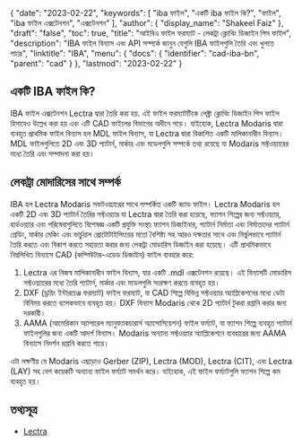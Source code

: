 {
  "date": "2023-02-22",
  "keywords": [
"iba ফাইল",
"একটি iba ফাইল কি?",
"ফাইল",
"iba ফাইল এক্সটেনশন",
"এক্সটেনশন"
],
  "author": {
    "display_name": "Shakeel Faiz"
},
  "draft": "false",
  "toc": true,
  "title": "আইবিএ ফাইল ফরম্যাট - লেকট্রা ক্লোথিং ডিজাইন পিস ফাইল",
  "description": "IBA ফাইল বিন্যাস এবং API সম্পর্কে জানুন যেগুলি IBA ফাইলগুলি তৈরি এবং খুলতে পারে৷",
  "linktitle": "IBA",
  "menu": {
    "docs": {
      "identifier": "cad-iba-bn",
      "parent": "cad"
}
},
  "lastmod": "2023-02-22"
}

## একটি IBA ফাইল কি?

IBA ফাইল এক্সটেনশন Lectra দ্বারা তৈরি করা হয়. এই ফাইল ফরম্যাটটিকে লেক্ট্রা ক্লোথিং ডিজাইন পিস ফাইল হিসাবেও উল্লেখ করা হয় এবং এটি CAD ফাইলের বিভাগের অধীনে পড়ে। যাইহোক, Lectra Modaris দ্বারা ব্যবহৃত প্রাথমিক ফাইল বিন্যাস হল MDL ফাইল বিন্যাস, যা Lectra দ্বারা বিকাশিত একটি মালিকানাধীন বিন্যাস। MDL ফাইলগুলিতে 2D এবং 3D প্যাটার্ন, মার্কার এবং মডেলগুলি সম্পর্কে তথ্য রয়েছে যা Modaris সফ্টওয়্যারের মধ্যে তৈরি এবং সম্পাদনা করা হয়।

## লেকট্রা মোদারিসের সাথে সম্পর্ক

IBA হল Lectra Modaris সফটওয়্যারের সাথে সম্পর্কিত একটি ক্যাড ফাইল। Lectra Modaris হল একটি 2D এবং 3D প্যাটার্ন তৈরির সফ্টওয়্যার যা Lectra দ্বারা তৈরি করা হয়েছে, ফ্যাশন শিল্পের জন্য সফ্টওয়্যার, হার্ডওয়্যার এবং পরিষেবাগুলিতে বিশেষজ্ঞ একটি প্রযুক্তি সংস্থা৷ ফ্যাশন ডিজাইনার, প্যাটার্ন নির্মাতা এবং নির্মাতাদের প্যাটার্ন গ্রেডিং, মার্কার মেকিং এবং ভার্চুয়াল প্রোটোটাইপিংয়ের মতো বৈশিষ্ট্য সহ আরও দক্ষতার সাথে এবং নির্ভুলভাবে প্যাটার্ন তৈরি করতে এবং বিকাশ করতে সহায়তা করার জন্য লেকট্রা মোডারিস ডিজাইন করা হয়েছে। এটি প্রাথমিকভাবে নিম্নলিখিত বিন্যাসে CAD (কম্পিউটার-এডেড ডিজাইন) ফাইল ব্যবহার করে:

1. Lectra এর নিজস্ব মালিকানাধীন ফাইল বিন্যাস, যার একটি .mdl এক্সটেনশন রয়েছে। এই বিন্যাসটি মোডারিস সফ্টওয়্যারের মধ্যে তৈরি প্যাটার্ন, মার্কার এবং মডেলগুলি সংরক্ষণ করতে ব্যবহৃত হয়।
2. DXF (ড্রয়িং ইন্টারচেঞ্জ ফরম্যাট) ফাইল ফরম্যাট, যা CAD শিল্পে বিভিন্ন সফ্টওয়্যার অ্যাপ্লিকেশনের মধ্যে ডেটা বিনিময় করতে ব্যাপকভাবে ব্যবহৃত হয়। DXF বিন্যাস Modaris থেকে 2D প্যাটার্ন টুকরা রপ্তানি করার জন্য দরকারী।
3. AAMA (আমেরিকান অ্যাপারেল ম্যানুফ্যাকচারার্স অ্যাসোসিয়েশন) ফাইল ফর্ম্যাট, যা ফ্যাশন শিল্পে ব্যবহৃত প্যাটার্ন ফাইলগুলির জন্য একটি আদর্শ বিন্যাস। Modaris অন্যান্য সফ্টওয়্যার অ্যাপ্লিকেশনে ব্যবহারের জন্য AAMA বিন্যাসে নিদর্শন রপ্তানি করতে পারে।

এটা লক্ষণীয় যে Modaris এছাড়াও Gerber (ZIP), Lectra (MOD), Lectra (CIT), এবং Lectra (LAY) সহ বেশ কয়েকটি অন্যান্য ফাইল ফর্ম্যাট সমর্থন করে। যাইহোক, এই ফাইল ফর্ম্যাটগুলি ফ্যাশন শিল্পে কম ব্যবহৃত হয়।

## তথ্যসূত্র
* [Lectra](https://en.wikipedia.org/wiki/Lectra)
